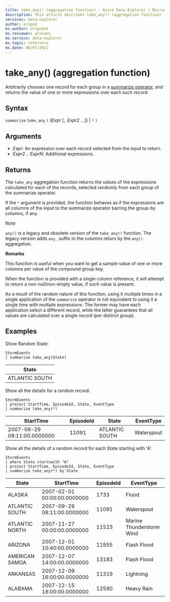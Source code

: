 ```yaml
---
title: take_any() (aggregation function) - Azure Data Explorer | Microsoft Docs
description: This article describes take_any() (aggregation function) in Azure Data Explorer.
services: data-explorer
author: orspod
ms.author: orspodek
ms.reviewer: alexans
ms.service: data-explorer
ms.topic: reference
ms.date: 06/07/2021
---
```

# take_any() (aggregation function)

Arbitrarily chooses one record for each group in a [summarize operator](summarizeoperator.md),
and returns the value of one or more expressions over each such record.

## Syntax

`summarize` `take_any` `(` (*Expr* [`,` *Expr2* ...]) | `*` `)`

## Arguments

* *Expr*: An expression over each record selected from the input to return.
* *Expr2* .. *ExprN*: Additional expressions.

## Returns

The `take_any` aggregation function returns the values of the expressions calculated
for each of the records, selected randomly from each group of the summarize operator.

If the `*` argument is provided, the function behaves as if the expressions are all columns
of the input to the summarize operator barring the group-by columns, if any.

> [!NOTE]
> `any()` is a legacy and obsolete version of the `take_any()` function. The legacy version adds `any_` suffix to the columns return by the `any()` aggregation.

**Remarks**

This function is useful when you want to get a sample value of one or more columns
per value of the compound group key.

When the function is provided with a single column reference, it will attempt to
return a non-null/non-empty value, if such value is present.

As a result of the random nature of this function, using it multiple times in
a single application of the `summarize` operator is not equivalent to using
it a single time with multiple expressions. The former may have each application
select a different record, while the latter guarantees that all values are calculated
over a single record (per distinct group).

## Examples

Show Random State:

<!-- csl: https://help.kusto.windows.net/Samples -->
```kusto
StormEvents
| summarize take_any(State)
```

|State|
|---|
|ATLANTIC SOUTH|

Show all the details for a random record:

<!-- csl: https://help.kusto.windows.net/Samples -->
```kusto
StormEvents
| project StartTime, EpisodeId, State, EventType
| summarize take_any(*)
```

|StartTime|EpisodeId|State|EventType|
|---|---|---|---|
|2007-09-29 08:11:00.0000000|11091|ATLANTIC SOUTH|Waterspout|

Show all the details of a random record for each State starting with 'A':

<!-- csl: https://help.kusto.windows.net/Samples -->
```kusto
StormEvents
| where State startswith "A"
| project StartTime, EpisodeId, State, EventType
| summarize take_any(*) by State
```

|State|StartTime|EpisodeId|EventType|
|---|---|---|---|
|ALASKA|2007-02-01 00:00:00.0000000|1733|Flood|
|ATLANTIC SOUTH|2007-09-29 08:11:00.0000000|11091|Waterspout|
|ATLANTIC NORTH|2007-11-27 00:00:00.0000000|11523|Marine Thunderstorm Wind|
|ARIZONA|2007-12-01 10:40:00.0000000|11955|Flash Flood|
|AMERICAN SAMOA|2007-12-07 14:00:00.0000000|13183|Flash Flood|
|ARKANSAS|2007-12-09 16:00:00.0000000|11319|Lightning|
|ALABAMA|2007-12-15 18:00:00.0000000|12580|Heavy Rain|

